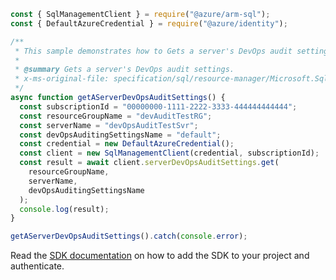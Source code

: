 ```javascript
const { SqlManagementClient } = require("@azure/arm-sql");
const { DefaultAzureCredential } = require("@azure/identity");

/**
 * This sample demonstrates how to Gets a server's DevOps audit settings.
 *
 * @summary Gets a server's DevOps audit settings.
 * x-ms-original-file: specification/sql/resource-manager/Microsoft.Sql/preview/2020-11-01-preview/examples/ServerDevOpsAuditGet.json
 */
async function getAServerDevOpsAuditSettings() {
  const subscriptionId = "00000000-1111-2222-3333-444444444444";
  const resourceGroupName = "devAuditTestRG";
  const serverName = "devOpsAuditTestSvr";
  const devOpsAuditingSettingsName = "default";
  const credential = new DefaultAzureCredential();
  const client = new SqlManagementClient(credential, subscriptionId);
  const result = await client.serverDevOpsAuditSettings.get(
    resourceGroupName,
    serverName,
    devOpsAuditingSettingsName
  );
  console.log(result);
}

getAServerDevOpsAuditSettings().catch(console.error);
```

Read the [SDK documentation](https://github.com/Azure/azure-sdk-for-js/blob/%40azure%2Farm-sql_9.0.1/sdk/sql/arm-sql/README.md) on how to add the SDK to your project and authenticate.
